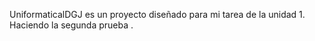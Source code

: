 UniformaticalDGJ es un proyecto diseñado para mi tarea de la unidad 1.
Haciendo la segunda prueba
.
